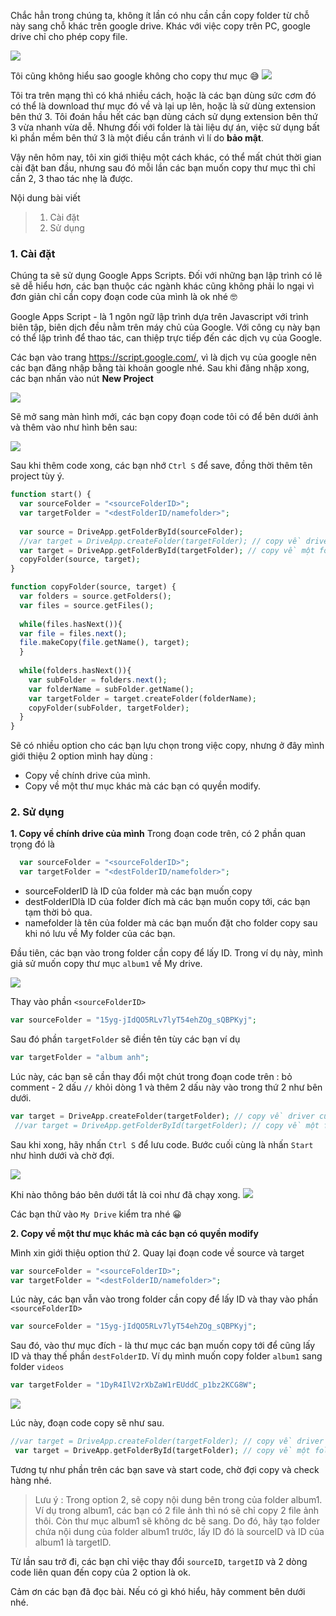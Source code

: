 Chắc hẳn trong chúng ta, không ít lần có nhu cần cần copy folder từ chỗ này sang chỗ khác trên google drive. Khác với việc copy trên PC, google drive chỉ cho phép copy file.

![](https://images.viblo.asia/ab89cf13-2e5b-42d0-8770-d9446ba13e98.png)

Tôi cũng không hiểu sao google không cho copy thư mục :sweat_smile:
![](https://images.viblo.asia/6e2efaf4-4891-49f9-bea8-75eb5b7f11f2.png)

Tôi tra trên mạng thì có khá nhiều cách,  hoặc là các bạn dùng sức cơm đó có thể là download thư mục đó về và lại up lên, hoặc là sử dùng extension bên thứ 3. Tôi đoán hầu hết các bạn dùng cách sử dụng extension bên thứ 3 vừa nhanh vừa dễ. Nhưng đối với folder là tài liệu dự án, việc sử dụng bất kì phần mềm bên thứ 3 là một điều cần tránh vì lí do **bảo mật**. 

Vậy nên hôm nay, tôi xin giới thiệu một cách khác, có thể mất chút thời gian cài đặt ban đầu, nhưng sau đó mỗi lần các bạn muốn copy thư mục thì chỉ cần 2, 3 thao tác nhẹ là được.

Nội dung bài viết
> 1. Cài đặt
> 2. Sử dụng
 
### 1. Cài đặt
Chúng ta sẽ sử dụng Google Apps Scripts. Đối với những bạn lập trình có lẽ sẽ dễ hiểu hơn, các bạn thuộc các ngành khác cũng không phải lo ngại vì đơn giản chỉ cần copy đoạn code của mình là ok nhé :nerd_face:

Google Apps Script - là 1 ngôn ngữ lập trình dựa trên Javascript với trình biên tập, biên dịch đều nằm trên máy chủ của Google. Với công cụ này bạn có thể lập trình để thao tác, can thiệp trực tiếp đến các dịch vụ của Google.

Các bạn vào trang https://script.google.com/, vì là dịch vụ của google nên các bạn đăng nhập bằng tài khoản google nhé. Sau khi đăng nhập xong, các bạn nhấn vào nút **New Project**

![](https://images.viblo.asia/d8383924-af5a-44b5-ae60-0b91545183a5.png)

Sẽ mở sang màn hình mới, các bạn copy đoạn code tôi có để bên dưới ảnh và thêm vào như hình bên sau:

![](https://images.viblo.asia/abcb1815-6d06-46ce-858d-e8547fca0a69.png)

Sau khi thêm code xong, các bạn nhớ `Ctrl S` để save, đồng thời thêm tên project tùy ý.

```php
function start() {
  var sourceFolder = "<sourceFolderID>";
  var targetFolder = "<destFolderID/namefolder>";
  
  var source = DriveApp.getFolderById(sourceFolder);
  //var target = DriveApp.createFolder(targetFolder); // copy về driver của mình
  var target = DriveApp.getFolderById(targetFolder); // copy về một folder xác định bằng ID
  copyFolder(source, target);
}

function copyFolder(source, target) {
  var folders = source.getFolders();
  var files = source.getFiles();
  
  while(files.hasNext()){
  var file = files.next();
  file.makeCopy(file.getName(), target);
  }
  
  while(folders.hasNext()){
    var subFolder = folders.next();
    var folderName = subFolder.getName();
    var targetFolder = target.createFolder(folderName);
    copyFolder(subFolder, targetFolder);
  }
}
```

Sẽ có nhiều option cho các bạn lựu chọn trong việc copy, nhưng ở đây mình giới thiệu 2 option mình hay dùng : 
* Copy về chính drive của mình.
* Copy về một thư mục khác mà các bạn có quyền modify.

### 2. Sử dụng

**1. Copy về chính drive của mình**
Trong đoạn code trên, có 2 phần quan trọng đó là 
```php
  var sourceFolder = "<sourceFolderID>";
  var targetFolder = "<destFolderID/namefolder>";
```
- sourceFolderID là ID của folder mà các bạn muốn copy
- destFolderIDlà ID của folder đích mà các bạn muốn copy tới, các bạn tạm thời bỏ qua.
- namefolder là tên của folder mà các bạn muốn đặt cho folder copy
 sau khi nó lưu về My folder của các bạn.
 
 Đầu tiên, các bạn vào trong folder cần copy để lấy ID. Trong ví dụ này, mình giả sử muốn copy thư mục `album1` về My drive.
 
 ![](https://images.viblo.asia/a1749acc-19f6-420d-bf13-1eadf151f257.png)

Thay vào phần `<sourceFolderID>`
```php
var sourceFolder = "15yg-jIdQO5RLv7lyT54ehZOg_sQBPKyj";
```

Sau đó phần `targetFolder` sẽ điền tên tùy các bạn ví dụ
```php
var targetFolder = "album anh";
```

Lúc này, các bạn sẽ cần thay đổi một chút trong đoạn code trên : bỏ  comment - 2 dấu `//` khỏi dòng 1 và thêm 2 dấu này vào trong thứ 2 như bên dưới.
```php
var target = DriveApp.createFolder(targetFolder); // copy về driver của mình
 //var target = DriveApp.getFolderById(targetFolder); // copy về một folder xác định bằng ID
```

Sau khi xong, hãy nhấn `Ctrl S` để lưu code. Bước cuối cùng là nhấn `Start` như hình dưới và chờ đợi.

![](https://images.viblo.asia/1a913e16-0cca-4dfd-9b32-dd5690129678.png)

Khi nào thông báo bên dưới tắt là coi như đã chạy xong.
![](https://images.viblo.asia/87a00e10-11ff-400d-8dea-13d270bbdb3a.png)

Các bạn thử vào `My Drive` kiểm tra nhé :grinning:

**2. Copy về một thư mục khác mà các bạn có quyền modify**

Mình xin giới thiệu option thứ 2. Quay lại đoạn code về source và target
```php
var sourceFolder = "<sourceFolderID>";
var targetFolder = "<destFolderID/namefolder>";
```
 Lúc này, các bạn vẫn vào trong folder cần copy để lấy ID và thay vào phần `<sourceFolderID>`
```php
var sourceFolder = "15yg-jIdQO5RLv7lyT54ehZOg_sQBPKyj";
```

Sau đó, vào thư mục đích - là thư mục các bạn muốn copy tới để cũng lấy ID và thay thế phần `destFolderID`. Ví dụ mình muốn copy folder `album1` sang folder `videos` 
```php
var targetFolder = "1DyR4IlV2rXbZaW1rEUddC_p1bz2KCG8W";
```
![](https://images.viblo.asia/1b282295-41ec-4eab-8cf0-20304dff72f5.png)

Lúc này, đoạn code copy sẽ như sau.
```php
//var target = DriveApp.createFolder(targetFolder); // copy về driver của mình
 var target = DriveApp.getFolderById(targetFolder); // copy về một folder xác định bằng ID
```
Tương tự như phần trên các bạn save và start code, chờ đợi copy và check hàng nhé.

> Lưu ý : Trong option 2, sẽ copy nội dung bên trong của folder album1. Ví dụ trong album1, các bạn có 2 file ảnh thì nó sẽ chỉ copy 2 file ảnh thôi. Còn thư mục album1 sẽ không dc bê sang. Do đó, hãy tạo folder chứa nội dung của folder album1 trước, lấy ID đó là sourceID và ID của album1 là targetID.
 
Từ lần sau trở đi, các bạn chỉ việc thay đổi `sourceID`, `targetID` và 2 dòng code liên quan đến copy của 2 option là ok.

Cảm ơn các bạn đã đọc bài. Nếu có gì khó hiểu, hãy comment bên dưới nhé.